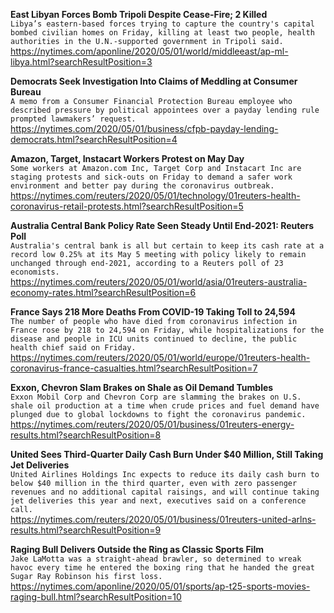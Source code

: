 **East Libyan Forces Bomb Tripoli Despite Cease-Fire; 2 Killed**\
`Libya’s eastern-based forces trying to capture the country's capital bombed civilian homes on Friday, killing at least two people, health authorities in the U.N.-supported government in Tripoli said.`\
https://nytimes.com/aponline/2020/05/01/world/middleeast/ap-ml-libya.html?searchResultPosition=3

**Democrats Seek Investigation Into Claims of Meddling at Consumer Bureau**\
`A memo from a Consumer Financial Protection Bureau employee who described pressure by political appointees over a payday lending rule prompted lawmakers’ request.`\
https://nytimes.com/2020/05/01/business/cfpb-payday-lending-democrats.html?searchResultPosition=4

**Amazon, Target, Instacart Workers Protest on May Day**\
`Some workers at Amazon.com Inc, Target Corp and Instacart Inc are staging protests and sick-outs on Friday to demand a safer work environment and better pay during the coronavirus outbreak.`\
https://nytimes.com/reuters/2020/05/01/technology/01reuters-health-coronavirus-retail-protests.html?searchResultPosition=5

**Australia Central Bank Policy Rate Seen Steady Until End-2021: Reuters Poll**\
`Australia's central bank is all but certain to keep its cash rate at a record low 0.25% at its May 5 meeting with policy likely to remain unchanged through end-2021, according to a Reuters poll of 23 economists.`\
https://nytimes.com/reuters/2020/05/01/world/asia/01reuters-australia-economy-rates.html?searchResultPosition=6

**France Says 218 More Deaths From COVID-19 Taking Toll to 24,594**\
`The number of people who have died from coronavirus infection in France rose by 218 to 24,594 on Friday, while hospitalizations for the disease and people in ICU units continued to decline, the public health chief said on Friday. `\
https://nytimes.com/reuters/2020/05/01/world/europe/01reuters-health-coronavirus-france-casualties.html?searchResultPosition=7

**Exxon, Chevron Slam Brakes on Shale as Oil Demand Tumbles**\
`Exxon Mobil Corp and Chevron Corp are slamming the brakes on U.S. shale oil production at a time when crude prices and fuel demand have plunged due to global lockdowns to fight the coronavirus pandemic.`\
https://nytimes.com/reuters/2020/05/01/business/01reuters-energy-results.html?searchResultPosition=8

**United Sees Third-Quarter Daily Cash Burn Under $40 Million, Still Taking Jet Deliveries**\
`United Airlines Holdings Inc expects to reduce its daily cash burn to below $40 million in the third quarter, even with zero passenger revenues and no additional capital raisings, and will continue taking jet deliveries this year and next, executives said on a conference call.  `\
https://nytimes.com/reuters/2020/05/01/business/01reuters-united-arlns-results.html?searchResultPosition=9

**Raging Bull Delivers Outside the Ring as Classic Sports Film**\
`Jake LaMotta was a straight-ahead brawler, so determined to wreak havoc every time he entered the boxing ring that he handed the great Sugar Ray Robinson his first loss.`\
https://nytimes.com/aponline/2020/05/01/sports/ap-t25-sports-movies-raging-bull.html?searchResultPosition=10

